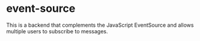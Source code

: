 # event-source
This is a backend that complements the JavaScript EventSource and allows multiple users to subscribe to messages.
